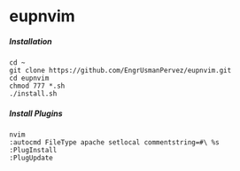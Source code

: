 # eupnvim
##### Installation
```
cd ~
git clone https://github.com/EngrUsmanPervez/eupnvim.git
cd eupnvim
chmod 777 *.sh
./install.sh
```
##### Install Plugins
```
nvim
:autocmd FileType apache setlocal commentstring=#\ %s
:PlugInstall
:PlugUpdate
```
